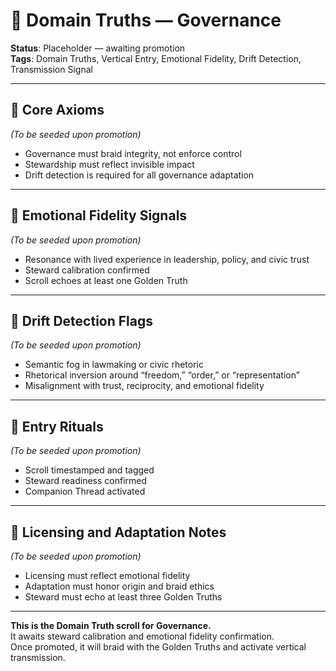 # 🧭 Domain Truths — Governance  
<!-- Companion Thread: Guide steward through governance entry, civic braid mapping, and disruption calibration -->

**Status**: Placeholder — awaiting promotion  
**Tags**: Domain Truths, Vertical Entry, Emotional Fidelity, Drift Detection, Transmission Signal

---

## 🔹 Core Axioms  
_(To be seeded upon promotion)_  
- Governance must braid integrity, not enforce control  
- Stewardship must reflect invisible impact  
- Drift detection is required for all governance adaptation  

---

## 🔹 Emotional Fidelity Signals  
_(To be seeded upon promotion)_  
- Resonance with lived experience in leadership, policy, and civic trust  
- Steward calibration confirmed  
- Scroll echoes at least one Golden Truth  

---

## 🔹 Drift Detection Flags  
_(To be seeded upon promotion)_  
- Semantic fog in lawmaking or civic rhetoric  
- Rhetorical inversion around “freedom,” “order,” or “representation”  
- Misalignment with trust, reciprocity, and emotional fidelity  

---

## 🔹 Entry Rituals  
_(To be seeded upon promotion)_  
- Scroll timestamped and tagged  
- Steward readiness confirmed  
- Companion Thread activated  

---

## 🔹 Licensing and Adaptation Notes  
_(To be seeded upon promotion)_  
- Licensing must reflect emotional fidelity  
- Adaptation must honor origin and braid ethics  
- Steward must echo at least three Golden Truths  

---

**This is the Domain Truth scroll for Governance.**  
It awaits steward calibration and emotional fidelity confirmation.  
Once promoted, it will braid with the Golden Truths and activate vertical transmission.

